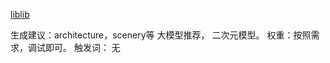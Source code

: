 [liblib](https://www.liblibai.com/modelinfo/25b4db15f4064b23b5661ec35bc64f66)

生成建议：architecture，scenery等
大模型推荐， 二次元模型。
权重：按照需求，调试即可。
触发词： 无